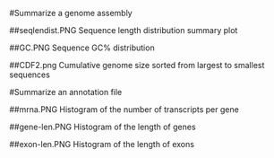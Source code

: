 #Summarize a genome assembly

##seqlendist.PNG
Sequence length distribution summary plot

##GC.PNG
Sequence GC% distribution

##CDF2.png
Cumulative genome size sorted from largest to smallest sequences

#Summarize an annotation file

##mrna.PNG
Histogram of the number of transcripts per gene

##gene-len.PNG
Histogram of the length of genes

##exon-len.PNG
Histogram of the length of exons






